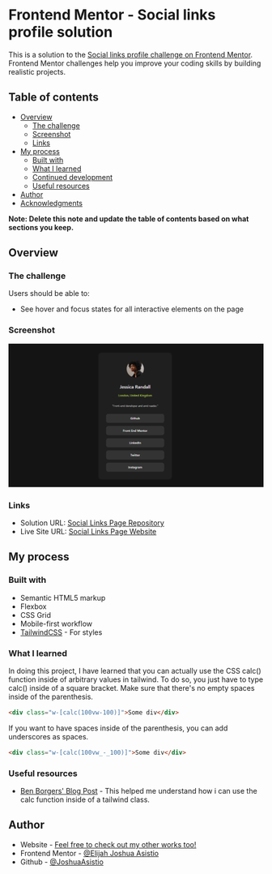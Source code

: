 # Frontend Mentor - Social links profile solution

This is a solution to the [Social links profile challenge on Frontend Mentor](https://www.frontendmentor.io/challenges/social-links-profile-UG32l9m6dQ). Frontend Mentor challenges help you improve your coding skills by building realistic projects.

## Table of contents

- [Overview](#overview)
  - [The challenge](#the-challenge)
  - [Screenshot](#screenshot)
  - [Links](#links)
- [My process](#my-process)
  - [Built with](#built-with)
  - [What I learned](#what-i-learned)
  - [Continued development](#continued-development)
  - [Useful resources](#useful-resources)
- [Author](#author)
- [Acknowledgments](#acknowledgments)

**Note: Delete this note and update the table of contents based on what sections you keep.**

## Overview

### The challenge

Users should be able to:

- See hover and focus states for all interactive elements on the page

### Screenshot

![Social Links Page Cover Image](./build/images/Cover%20image.png)

### Links

- Solution URL: [Social Links Page Repository](https://github.com/JoshuaAsistio/social-links-page)
- Live Site URL: [Social Links Page Website](https://social-links-page.onrender.com)

## My process

### Built with

- Semantic HTML5 markup
- Flexbox
- CSS Grid
- Mobile-first workflow
- [TailwindCSS](https://tailwindcss.com/) - For styles

### What I learned

In doing this project, I have learned that you can actually use the CSS calc() function inside of arbitrary values in tailwind. To do so, you just have to type calc() inside of a square bracket. Make sure that there's no empty spaces inside of the parenthesis.

```html
<div class="w-[calc(100vw-100)]">Some div</div>
```

If you want to have spaces inside of the parenthesis, you can add underscores as spaces.

```html
<div class="w-[calc(100vw_-_100)]">Some div</div>
```

### Useful resources

- [Ben Borgers' Blog Post](https://ben.page/tailwind-calc) - This helped me understand how i can use the calc function inside of a tailwind class.

## Author

- Website - [Feel free to check out my other works too!](https://joshuaasistio.github.io/portfolio)
- Frontend Mentor - [@Elijah Joshua Asistio](https://www.frontendmentor.io/profile/JoshuaAsistio)
- Github - [@JoshuaAsistio](https://github.com/JoshuaAsistio)
